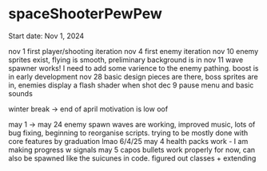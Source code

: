 # spaceShooterPewPew

Start date: Nov 1, 2024

nov 1 first player/shooting iteration
nov 4 first enemy iteration
nov 10 enemy sprites exist, flying is smooth, preliminary background is in
nov 11 wave spawner works! I need to add some varience to the enemy pathing. boost is in early development
nov 28 basic design pieces are there, boss sprites are in, enemies display a flash shader when shot
dec 9 pause menu and basic sounds

winter break -> end of april  motivation is low oof

may 1 -> may 24  enemy spawn waves are working, improved music, lots of bug fixing, beginning to reorganise scripts. 
   trying to be mostly done with core features by graduation    lmao 6/4/25
may 4 health packs work - I am making progress w signals
may 5 capos bullets work properly for now, can also be spawned like the suicunes in code. figured out classes + extending
